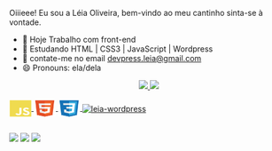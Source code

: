 Oiiieee! Eu sou a Léia Oliveira, bem-vindo ao meu cantinho sinta-se à vontade.
- 🔭 Hoje Trabalho com front-end
- 🌱 Estudando HTML | CSS3 | JavaScript | Wordpress
- 💬 contate-me no email devpress.leia@gmail.com
- 😄 Pronouns: ela/dela

<div align="center">
  <a href="https://github.com/Leiah133">
  <img height="150em" src="https://github-readme-stats.vercel.app/api?username=leiah133&show_icons=true&theme=radical&include_all_commits=true&count_private=true"/>
  <img height="150em" src="https://github-readme-stats.vercel.app/api/top-langs/?username=leiah133&layout=compact&langs_count=7&theme=radical"/>
</div>

<div style="display: inline_block"><br>
  <img align="center" alt="leia-Js" height="30" width="40" src="https://raw.githubusercontent.com/devicons/devicon/master/icons/javascript/javascript-plain.svg">
  <img align="center" alt="leia-HTML" height="30" width="40" src="https://raw.githubusercontent.com/devicons/devicon/master/icons/html5/html5-original.svg">
  <img align="center" alt="leia-CSS" height="30" width="40" src="https://raw.githubusercontent.com/devicons/devicon/master/icons/css3/css3-original.svg">
  <img align="center" alt="leia-wordpress" height="30" width="40" src="https://cdn.jsdelivr.net/gh/devicons/devicon/icons/wordpress/wordpress-original.svg" />

 
 ##


<div
  <a href="https://instagram.com/devpress.leiah" target="_blank"><img src="https://img.shields.io/badge/-Instagram-%23E4405F?style=for-the-badge&logo=instagram&logoColor=white" target="_blank"></a>
  <a href = "mailto:devpress.leia@gmail.com"><img src="https://img.shields.io/badge/-Gmail-%23333?style=for-the-badge&logo=gmail&logoColor=white" target="_blank"></a>
  <a href="https://www.linkedin.com/in/eiaoliveira1" target="_blank"><img src="https://img.shields.io/badge/-LinkedIn-%230077B5?style=for-the-badge&logo=linkedin&logoColor=white" target="_blank"></a> 
 </div>
